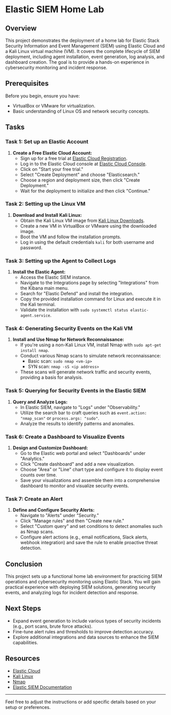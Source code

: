 # Elastic SIEM Home Lab

## Overview

This project demonstrates the deployment of a home lab for Elastic Stack Security Information and Event Management (SIEM) using Elastic Cloud and a Kali Linux virtual machine (VM). It covers the complete lifecycle of SIEM deployment, including agent installation, event generation, log analysis, and dashboard creation. The goal is to provide a hands-on experience in cybersecurity monitoring and incident response.

## Prerequisites

Before you begin, ensure you have:

- VirtualBox or VMware for virtualization.
- Basic understanding of Linux OS and network security concepts.

## Tasks

### Task 1: Set up an Elastic Account

1. **Create a Free Elastic Cloud Account:**
   - Sign up for a free trial at [Elastic Cloud Registration](https://cloud.elastic.co/registration).
   - Log in to the Elastic Cloud console at [Elastic Cloud Console](https://cloud.elastic.co).
   - Click on "Start your free trial."
   - Select "Create Deployment" and choose "Elasticsearch."
   - Choose a region and deployment size, then click "Create Deployment."
   - Wait for the deployment to initialize and then click "Continue."

### Task 2: Setting up the Linux VM

1. **Download and Install Kali Linux:**
   - Obtain the Kali Linux VM image from [Kali Linux Downloads](https://www.kali.org/get-kali/#kali-virtual-machines).
   - Create a new VM in VirtualBox or VMware using the downloaded image.
   - Boot the VM and follow the installation prompts.
   - Log in using the default credentials `kali` for both username and password.

### Task 3: Setting up the Agent to Collect Logs

1. **Install the Elastic Agent:**
   - Access the Elastic SIEM instance.
   - Navigate to the Integrations page by selecting "Integrations" from the Kibana main menu.
   - Search for "Elastic Defend" and install the integration.
   - Copy the provided installation command for Linux and execute it in the Kali terminal.
   - Validate the installation with `sudo systemctl status elastic-agent.service`.

### Task 4: Generating Security Events on the Kali VM

1. **Install and Use Nmap for Network Reconnaissance:**
   - If you're using a non-Kali Linux VM, install Nmap with `sudo apt-get install nmap`.
   - Conduct various Nmap scans to simulate network reconnaissance:
     - Basic scan: `sudo nmap <vm-ip>`
     - SYN scan: `nmap -sS <ip address>`
   - These scans will generate network traffic and security events, providing a basis for analysis.

### Task 5: Querying for Security Events in the Elastic SIEM

1. **Query and Analyze Logs:**
   - In Elastic SIEM, navigate to "Logs" under "Observability."
   - Utilize the search bar to craft queries such as `event.action: "nmap_scan"` or `process.args: "sudo"`.
   - Analyze the results to identify patterns and anomalies.

### Task 6: Create a Dashboard to Visualize Events

1. **Design and Customize Dashboard:**
   - Go to the Elastic web portal and select "Dashboards" under "Analytics."
   - Click "Create dashboard" and add a new visualization.
   - Choose "Area" or "Line" chart type and configure it to display event counts over time.
   - Save your visualizations and assemble them into a comprehensive dashboard to monitor and visualize security events.

### Task 7: Create an Alert

1. **Define and Configure Security Alerts:**
   - Navigate to "Alerts" under "Security."
   - Click "Manage rules" and then "Create new rule."
   - Select "Custom query" and set conditions to detect anomalies such as Nmap scans.
   - Configure alert actions (e.g., email notifications, Slack alerts, webhook integration) and save the rule to enable proactive threat detection.

## Conclusion

This project sets up a functional home lab environment for practicing SIEM operations and cybersecurity monitoring using Elastic Stack. You will gain practical experience with deploying SIEM solutions, generating security events, and analyzing logs for incident detection and response.

## Next Steps

- Expand event generation to include various types of security incidents (e.g., port scans, brute force attacks).
- Fine-tune alert rules and thresholds to improve detection accuracy.
- Explore additional integrations and data sources to enhance the SIEM capabilities.

## Resources

- [Elastic Cloud](https://cloud.elastic.co/)
- [Kali Linux](https://www.kali.org/)
- [Nmap](https://nmap.org/)
- [Elastic SIEM Documentation](https://www.elastic.co/guide/en/security/current/index.html)

---

Feel free to adjust the instructions or add specific details based on your setup or preferences.
